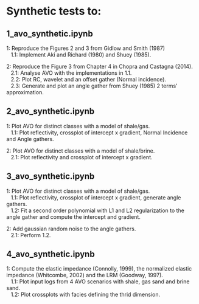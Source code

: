 # Synthetic tests to:

## 1_avo_synthetic.ipynb

  1: Reproduce the Figures 2 and 3 from Gidlow and Smith (1987)\
  &nbsp;&nbsp;&nbsp;1.1: Implement Aki and Richard (1980) and Shuey (1985).

  2: Reproduce the Figure 3 from Chapter 4 in Chopra and Castagna (2014).\
  &nbsp;&nbsp;&nbsp;2.1: Analyse AVO with the implementations in 1.1.\
  &nbsp;&nbsp;&nbsp;2.2: Plot RC, wavelet and an offset gather (Normal incidence).\
  &nbsp;&nbsp;&nbsp;2.3: Generate and plot an angle gather from Shuey (1985) 2 terms' approximation.
    
## 2_avo_synthetic.ipynb

  1: Plot AVO for distinct classes with a model of shale/gas.\
  &nbsp;&nbsp;&nbsp;1.1: Plot reflectivity, crossplot of intercept x gradient, Normal Incidence and Angle gathers.
    
  2: Plot AVO for distinct classes with a model of shale/brine.\
  &nbsp;&nbsp;&nbsp;2.1: Plot reflectivity and crossplot of intercept x gradient.
    
 ## 3_avo_synthetic.ipynb

  1: Plot AVO for distinct classes with a model of shale/gas.\
  &nbsp;&nbsp;&nbsp;1.1: Plot reflectivity, crossplot of intercept x gradient, generate angle gathers.\
  &nbsp;&nbsp;&nbsp;1.2: Fit a second order polynomial with L1 and L2 regularization to the angle gather and compute the intercept and gradient.
    
  2: Add gaussian random noise to the angle gathers.\
  &nbsp;&nbsp;&nbsp;2.1: Perform 1.2.

 ## 4_avo_synthetic.ipynb

  1: Compute the elastic impedance (Connolly, 1999), the normalized elastic impedance (Whitcombe, 2002) and the LRM (Goodway, 1997).\
  &nbsp;&nbsp;&nbsp;1.1: Plot input logs from 4 AVO scenarios with shale, gas sand and brine sand.\
  &nbsp;&nbsp;&nbsp;1.2: Plot crossplots with facies defining the thrid dimension.
